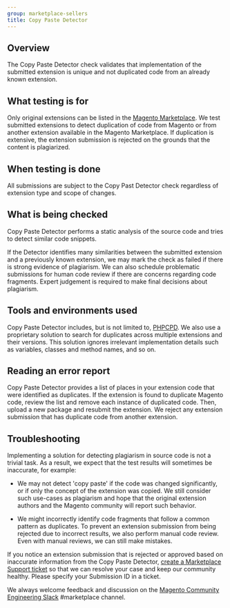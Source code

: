 ```yaml
---
group: marketplace-sellers
title: Copy Paste Detector
---
```


## Overview

The Copy Paste Detector check validates that implementation of the submitted extension is unique and not duplicated code from an already known extension.

## What testing is for

Only original extensions can be listed in the [Magento Marketplace](https://marketplace.magento.com/). We test submitted extensions to detect duplication of code from Magento or from another extension available in the Magento Marketplace. If duplication is extensive, the extension submission is rejected on the grounds that the content is plagiarized.

## When testing is done

All submissions are subject to the Copy Past Detector check regardless of extension type and scope of changes.

## What is being checked

Copy Paste Detector performs a static analysis of the source code and tries to detect similar code snippets.

If the Detector identifies many similarities between the submitted extension and a previously known extension, we may mark the check as failed if there is strong evidence of plagiarism. We can also schedule problematic submissions for human code review if there are concerns regarding code fragments. Expert judgement is required to make final decisions about plagiarism.

## Tools and environments used

Copy Paste Detector includes, but is not limited to, [PHPCPD](https://github.com/sebastianbergmann/phpcpd). We also use a proprietary solution to search for duplicates across multiple extensions and their versions. This solution ignores irrelevant implementation details such as variables, classes and method names, and so on.

## Reading an error report

Copy Paste Detector provides a list of places in your extension code that were identified as duplicates. If the extension is found to duplicate Magento code, review the list and remove each instance of duplicated code. Then, upload a new package and resubmit the extension. We reject any extension submission that has duplicate code from another extension.

## Troubleshooting

Implementing a solution for detecting plagiarism in source code is not a trivial task. As a result, we expect that the test results will sometimes be inaccurate, for example:

-  We may not detect 'copy paste' if the code was changed significantly, or if only the concept of the extension was copied. We still consider such use-cases as plagiarism and hope that the original extension authors and the Magento community will report such behavior.

-  We might incorrectly identify code fragments that follow a common pattern as duplicates.  To prevent an extension submission from being rejected due to incorrect results, we also perform manual code review. Even with manual reviews, we can still make mistakes.

If you notice an extension submission that is rejected or approved based on inaccurate information from the Copy Paste Detector, [create a Marketplace Support ticket](https://marketplacesupport.magento.com/hc/en-us) so that we can resolve your case and keep our community healthy. Please specify your Submission ID in a ticket.

We always welcome feedback and discussion on the [Magento Community Engineering Slack](https://magentocommeng.slack.com/archives/C7SL5CGDN) #marketplace channel.
